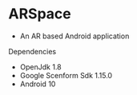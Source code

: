 # ARSpace
- An AR based Android application

Dependencies
- OpenJdk 1.8
- Google Scenform Sdk 1.15.0
- Android 10

